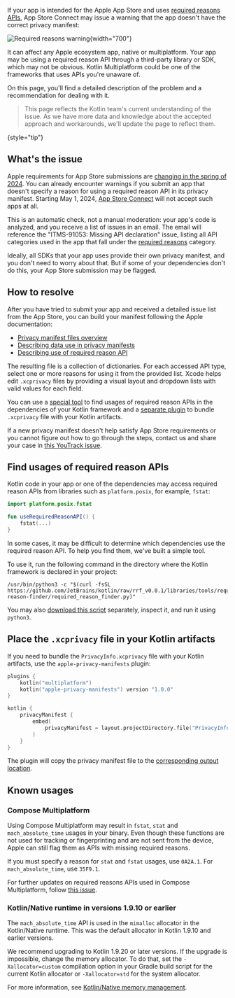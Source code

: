[//]: # (title: Privacy manifest for iOS apps)

If your app is intended for the Apple App Store and uses [required reasons APIs](https://developer.apple.com/documentation/bundleresources/privacy_manifest_files/describing_use_of_required_reason_api),
App Store Connect may issue a warning that the app doesn't have the correct privacy manifest:

![Required reasons warning](app-store-required-reasons-warning.png){width="700"}

It can affect any Apple ecosystem app, native or multiplatform. Your app may be using a required reason API through a
third-party library or SDK, which may not be obvious. Kotlin Multiplatform could be one of the frameworks that uses APIs
you're unaware of.

On this page, you'll find a detailed description of the problem and a recommendation for dealing with it.

> This page reflects the Kotlin team's current understanding of the issue.
> As we have more data and knowledge about the accepted approach and workarounds, we'll update the page to reflect them.
>
{style="tip"}

## What's the issue

Apple requirements for App Store submissions are [changing in the spring of 2024](https://developer.apple.com/news/?id=r1henawx).
You can already encounter warnings if you submit an app that doesn't specify a reason for using a required reason API in
its privacy manifest. Starting May 1, 2024, [App Store Connect](https://appstoreconnect.apple.com) will not accept such apps at all.

This is an automatic check, not a manual moderation: your app's code is analyzed, and you receive a list of issues in an
email. The email will reference the "ITMS-91053: Missing API declaration" issue, listing all API categories used in the
app that fall under the [required reasons](https://developer.apple.com/documentation/bundleresources/privacy_manifest_files/describing_use_of_required_reason_api)
category.

Ideally, all SDKs that your app uses provide their own privacy manifest, and you don't need to worry about that.
But if some of your dependencies don't do this, your App Store submission may be flagged.

## How to resolve

After you have tried to submit your app and received a detailed issue list from the App Store, you can build your manifest
following the Apple documentation:

* [Privacy manifest files overview](https://developer.apple.com/documentation/bundleresources/privacy_manifest_files)
* [Describing data use in privacy manifests](https://developer.apple.com/documentation/bundleresources/privacy_manifest_files/describing_data_use_in_privacy_manifests)
* [Describing use of required reason API](https://developer.apple.com/documentation/bundleresources/privacy_manifest_files/describing_use_of_required_reason_api)

The resulting file is a collection of dictionaries. For each accessed API type, select one or more reasons for using it
from the provided list. Xcode helps edit `.xcprivacy` files by providing a visual layout and dropdown lists with
valid values for each field.

You can use a [special tool](#find-usages-of-required-reason-apis) to find usages of required reason APIs in the dependencies
of your Kotlin framework and a [separate plugin](#place-the-xcprivacy-file-in-your-kotlin-artifacts) to bundle
`.xcprivacy` file with your Kotlin artifacts.

If a new privacy manifest doesn't help satisfy App Store requirements or you cannot figure out how to go through the steps,
contact us and share your case in [this YouTrack issue](https://youtrack.jetbrains.com/issue/KT-67603).

## Find usages of required reason APIs

Kotlin code in your app or one of the dependencies may access required reason APIs from libraries such as `platform.posix`,
for example, `fstat`:

```kotlin
import platform.posix.fstat

fun useRequiredReasonAPI() {
    fstat(...)
}
```

In some cases, it may be difficult to determine which dependencies use the required reason API.
To help you find them, we've built a simple tool.

To use it, run the following command in the directory where the Kotlin framework is declared in your project:

```shell
/usr/bin/python3 -c "$(curl -fsSL https://github.com/JetBrains/kotlin/raw/rrf_v0.0.1/libraries/tools/required-reason-finder/required_reason_finder.py)"
```

You may also [download this script](https://github.com/JetBrains/kotlin/blob/rrf_v0.0.1/libraries/tools/required-reason-finder/required_reason_finder.py)
separately, inspect it, and run it using `python3`.

## Place the `.xcprivacy` file in your Kotlin artifacts

If you need to bundle the `PrivacyInfo.xcprivacy` file with your Kotlin artifacts, use the `apple-privacy-manifests` plugin:

```kotlin
plugins {
    kotlin("multiplatform")
    kotlin("apple-privacy-manifests") version "1.0.0"
}

kotlin {
    privacyManifest {
        embed(
            privacyManifest = layout.projectDirectory.file("PrivacyInfo.xcprivacy").asFile,
        )
    }
}
```

The plugin will copy the privacy manifest file to the [corresponding output location](https://developer.apple.com/documentation/bundleresources/privacy_manifest_files/adding_a_privacy_manifest_to_your_app_or_third-party_sdk?language=objc).

## Known usages

### Compose Multiplatform

Using Compose Multiplatform may result in `fstat`, `stat` and `mach_absolute_time` usages in your binary.
Even though these functions are not used for tracking or fingerprinting and are not sent from the device, Apple can still
flag them as APIs with missing required reasons. 

If you must specify a reason for `stat` and `fstat` usages, use `0A2A.1`. For `mach_absolute_time`, use `35F9.1`.

For further updates on required reasons APIs used in Compose Multiplatform, follow [this issue](https://github.com/JetBrains/compose-multiplatform/issues/4738).

### Kotlin/Native runtime in versions 1.9.10 or earlier

The `mach_absolute_time` API is used in the `mimalloc` allocator in the Kotlin/Native runtime. This was the default
allocator in Kotlin 1.9.10 and earlier versions.

We recommend upgrading to Kotlin 1.9.20 or later versions. If the upgrade is impossible, change the memory allocator.
To do that, set the `-Xallocator=custom` compilation option in your Gradle build script for the current Kotlin allocator
or `-Xallocator=std` for the system allocator.

For more information, see [Kotlin/Native memory management](native-memory-manager.md).
